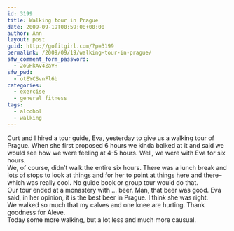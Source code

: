 ```yaml
---
id: 3199
title: Walking tour in Prague
date: 2009-09-19T00:59:08+00:00
author: Ann
layout: post
guid: http://gofitgirl.com/?p=3199
permalink: /2009/09/19/walking-tour-in-prague/
sfw_comment_form_password:
  - 2oGHkAv4ZaVH
sfw_pwd:
  - otEYCSvnFl6b
categories:
  - exercise
  - general fitness
tags:
  - alcohol
  - walking
---
```

Curt and I hired a tour guide, Eva, yesterday to give us a walking tour of Prague. When she first proposed 6 hours we kinda balked at it and said we would see how we were feeling at 4-5 hours. Well, we were with Eva for six hours.  
We, of course, didn&#8217;t walk the entire six hours. There was a lunch break and lots of stops to look at things and for her to point at things here and there&#8211;which was really cool. No guide book or group tour would do that.  
Our tour ended at a monastery with &#8230; beer. Man, that beer was good. Eva said, in her opinion, it is the best beer in Prague. I think she was right.  
We walked so much that my calves and one knee are hurting. Thank goodness for Aleve.  
Today some more walking, but a lot less and much more causual.